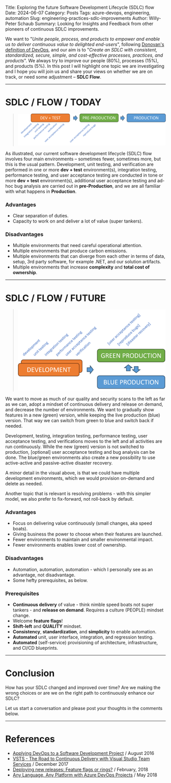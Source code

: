 Title: Exploring the future Software Development Lifecycle (SDLC) flow
Date: 2024-06-07
Category: Posts 
Tags: azure-devops, engineering, automation
Slug: engineering-practices-sdlc-improvements
Author: Willy-Peter Schaub
Summary: Looking for Insights and Feedback from other pioneers of continuous SDLC improvements.

We want to "_Unite people, process, and products to empower and enable us to deliver continuous value to delighted end-users_", following [Donovan's definition of DevOps](https://www.donovanbrown.com/post/what-is-devops), and our aim is to "_Create an SDLC with consistent, standardized, secure, simple, and cost-effective processes, practices, and products_". We always try to improve our people (80%), processes (15%), and products (5%). In this post I will highlight one topic we are investigating and I hope you will join us and share your views on whether we are on track, or need some adjustment – **SDLC Flow**.

---

# SDLC / FLOW / TODAY

> ![SDLC of today](../images/engineering-practices-sdlc-improvements-1.png) 

As illustrated, our current software development lifecycle (SDLC) flow involves four main environments – sometimes fewer, sometimes more, but this is the usual pattern. Development, unit testing, and verification are performed in one or more **dev + test** environment(s), integration testing, performance testing, and user acceptance testing are conducted in tone or more **dev + test** environment(s), additional user acceptance testing and ad-hoc bug analysis are carried out in **pre-Production**, and we are all familiar with what happens in **Production**.  

### Advantages

- Clear separation of duties.
- Capacity to work on and deliver a lot of value (super tankers).

### Disadvantages

- Multiple environments that need careful operational attention.
- Multiple environments that produce carbon emissions.
- Multiple environments that can diverge from each other in terms of data, setup, 3rd party software, for example .NET, and our solution artifacts.
- Multiple environments that increase **complexity** and **total cost of ownership**.

---

# SDLC / FLOW / FUTURE

> ![SDLC of the future](../images/engineering-practices-sdlc-improvements-2.png) 

We want to move as much of our quality and security scans to the left as far as we can, adopt a mindset of continuous delivery and release on demand, and decrease the number of environments. We want to gradually show features in a new (green) version, while keeping the live production (blue) version. That way we can switch from green to blue and switch back if needed.  

Development, testing, integration testing, performance testing, user acceptance testing, and verifications moves to the left and all activities are run continuously. While the new (green) version is not switched to production, [optional] user acceptance testing and bug analysis can be done. The blue/green environments also create a new possibility to use active-active and passive-active disaster recovery.

A minor detail in the visual above, is that we could have multiple development environments, which we would provision on-demand and delete as needed.

Another topic that is relevant is resolving problems - with this simpler model, we also prefer to fix-forward, not roll-back by default.  

### Advantages

- Focus on delivering value continuously (small changes, aka speed boats).
- Giving business the power to choose when their features are launched.
- Fewer environments to maintain and smaller environmental impact.
- Fewer environments enables lower cost of ownership.

### Disadvantages

- Automation, automation, automation - which I personally see as an advantage, not disadvantage.
- Some hefty prerequisites, as below.

### Prerequisites

- **Continuous delivery** of value - think nimble speed boats not super tankers - and **release on demand**. Requires a culture (PEOPLE) mindset change. 
- Welcome **feature flags**!
- **Shift-left** and **QUALITY** mindset. 
- **Consistency**, **standardization**, and **simplicity** to enable automation.
- **Automated** unit, user interface, integration, and regression testing.
- **Automated** (self-service) provisioning of architecture, infrastructure, and CI/CD blueprints.

---

# Conclusion

How has your SDLC changed and improved over time? Are we making the wrong choices or are we on the right path to continuously enhance our SDLC?

Let us start a conversation and please post your thoughts in the comments below. 

---

# References

- [Applying DevOps to a Software Development Project](https://learn.microsoft.com/en-us/archive/msdn-magazine/2016/august/devops-applying-devops-to-a-software-development-project) / August 2016
- [VSTS - The Road to Continuous Delivery with Visual Studio Team Services](https://learn.microsoft.com/en-us/archive/msdn-magazine/2017/connect/vsts-the-road-to-continuous-delivery-with-visual-studio-team-services) / December 2017
- [Deploying new releases: Feature flags or rings?](https://opensource.com/article/18/2/feature-flags-ring-deployment-model) / February, 2018
- [Any Language, Any Platform with Azure DevOps Projects](https://learn.microsoft.com/en-us/archive/msdn-magazine/2018/may/devops-any-language-any-platform-with-azure-devops-projects) / May 2018

